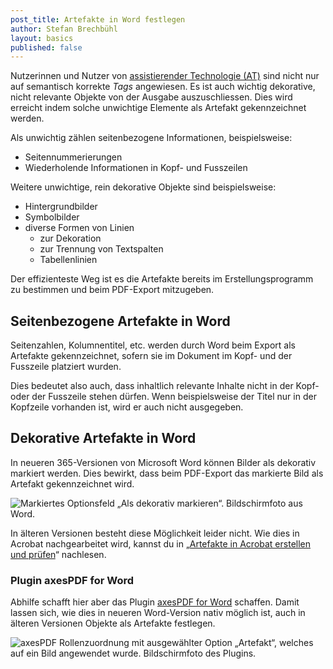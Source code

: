 ```yaml
---
post_title: Artefakte in Word festlegen
author: Stefan Brechbühl
layout: basics
published: false
---
```

Nutzerinnen und Nutzer von [assistierender Technologie (AT)](https://accessible-pdf.info/de/glossar/#assistive-technologie) sind nicht nur auf semantisch korrekte *Tags* angewiesen. Es ist auch wichtig dekorative, nicht relevante Objekte von der Ausgabe auszuschliessen. Dies wird erreicht indem solche unwichtige Elemente als Artefakt gekennzeichnet werden.

Als unwichtig zählen seitenbezogene Informationen, beispielsweise:

- Seitennummerierungen
- Wiederholende Informationen in Kopf- und Fusszeilen

Weitere unwichtige, rein dekorative Objekte sind beispielsweise:

- Hintergrundbilder
- Symbolbilder
- diverse Formen von Linien 
	- zur Dekoration
	- zur Trennung von Textspalten 
	- Tabellenlinien

Der effizienteste Weg ist es die Artefakte bereits im Erstellungsprogramm zu bestimmen und beim PDF-Export mitzugeben.

## Seitenbezogene Artefakte in Word

Seitenzahlen, Kolumnentitel, etc. werden durch Word beim Export als Artefakte gekennzeichnet, sofern sie im Dokument im Kopf- und der Fusszeile platziert wurden.

Dies bedeutet also auch, dass inhaltlich relevante Inhalte nicht in der Kopf- oder der Fusszeile stehen dürfen. Wenn beispielsweise der Titel nur in der Kopfzeile vorhanden ist, wird er auch nicht ausgegeben.

## Dekorative Artefakte in Word

In neueren 365-Versionen von Microsoft Word können Bilder als dekorativ markiert werden. Dies bewirkt, dass beim PDF-Export das markierte Bild als Artefakt gekennzeichnet wird.

![Markiertes Optionsfeld „Als dekorativ markieren“. Bildschirmfoto aus Word.](https://accessible-pdf.info/content/uploads/word-als-dekorativ-markieren.png)

In älteren Versionen besteht diese Möglichkeit leider nicht. Wie dies in Acrobat nachgearbeitet wird, kannst du in „[Artefakte in Acrobat erstellen und prüfen](https://accessible-pdf.info/de/artefakte-in-acrobat-erstellen-und-pruefen)“ nachlesen.

### Plugin axesPDF for Word

Abhilfe schafft hier aber das Plugin [axesPDF for Word](https://www.axes4.com/axespdf-for-word-ueberblick.html) schaffen. Damit lassen sich, wie dies in neueren Word-Version nativ möglich ist, auch in älteren Versionen Objekte als Artefakte festlegen.

![axesPDF Rollenzuordnung mit ausgewählter Option „Artefakt“, welches auf ein Bild angewendet wurde. Bildschirmfoto des Plugins.](https://accessible-pdf.info/content/uploads/axespdf-artefakt.png)